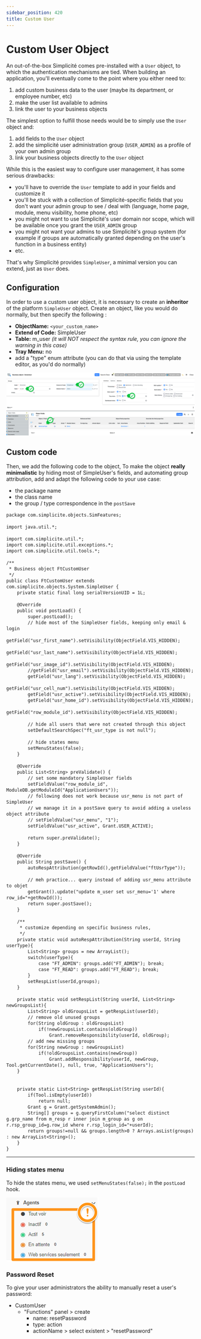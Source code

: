 ```yaml
---
sidebar_position: 420
title: Custom User
---
```


# Custom User Object

An out-of-the-box Simplicité comes pre-installed with a `User` object, to which the authentication mechanisms are tied. When building an application, you'll eventually come to the point where you either need to:

1. add custom business data to the user (maybe its department, or employee number, etc)
2. make the user list available to admins
3. link the user to your business objects

The simplest option to fulfill those needs would be to simply use the `User` object and:

1. add fields to the `User` object
2. add the simplicité user administration group (`USER_ADMIN`) as a profile of your own admin group
3. link your business objects directly to the `User` object

While this is the easiest way to configure user management, it has some serious drawbacks:

- you'll have to override the `User` template to add in your fields and customize it
- you'll be stuck with a collection of Simplicité-specific fields that you don't want your admin group to see / deal with (language, home page, module, menu visibility, home phone, etc)
- you might not want to use Simplicité's user domain nor scope, which will be available once you grant the `USER_ADMIN` group
- you might not want your admins to use Simplicité's group system (for example if groups are automatically granted depending on the user's function in a business entity)
- etc.

That's why Simplicité provides `SimpleUser`, a minimal version you can extend, just as `User` does.

## Configuration

In order to use a custom user object, it is necessary to create an **inheritor** of the platform `SimpleUser` object. Create an object, like you would do normally, but then specify the following :

- **ObjectName:** `<your_custom_name>`
- **Extend of Code:** SimpleUser
- **Table:** m_user _(it will NOT respect the syntax rule, you can ignore the warning in this case)_
- **Tray Menu:** no
- add a "type" enum attribute (you can do that via using the template editor, as you'd do normally)

![configuration](img/custom-user/custom-user-configuration.png)

## Custom code

Then, we add the following code to the object, To make the object **really minimalistic** by hiding most of SimpleUser's fields, and automating group attribution, add and adapt the following code to your use case:

- the package name
- the class name
- the group / type correspondence in the `postSave`

```simplicite-java
package com.simplicite.objects.SimFeatures;

import java.util.*;

import com.simplicite.util.*;
import com.simplicite.util.exceptions.*;
import com.simplicite.util.tools.*;

/**
 * Business object FtCustomUser
 */
public class FtCustomUser extends com.simplicite.objects.System.SimpleUser {
    private static final long serialVersionUID = 1L;

    @Override
    public void postLoad() {
        super.postLoad();
        // hide most of the SimpleUser fields, keeping only email & login
        getField("usr_first_name").setVisibility(ObjectField.VIS_HIDDEN);
        getField("usr_last_name").setVisibility(ObjectField.VIS_HIDDEN);
        getField("usr_image_id").setVisibility(ObjectField.VIS_HIDDEN);
        //getField("usr_email").setVisibility(ObjectField.VIS_HIDDEN);
        getField("usr_lang").setVisibility(ObjectField.VIS_HIDDEN);
        getField("usr_cell_num").setVisibility(ObjectField.VIS_HIDDEN);
        getField("usr_active").setVisibility(ObjectField.VIS_HIDDEN);
        getField("usr_home_id").setVisibility(ObjectField.VIS_HIDDEN);
        getField("row_module_id").setVisibility(ObjectField.VIS_HIDDEN);

        // hide all users that were not created through this object
        setDefaultSearchSpec("ft_usr_type is not null");

        // hide states menu
        setMenuStates(false);
    }

    @Override
    public List<String> preValidate() {
        // set some mandatory SimpleUser fields
        setFieldValue("row_module_id", ModuleDB.getModuleId("ApplicationUsers"));
        // following does not work because usr_menu is not part of SimpleUser
        // we manage it in a postSave query to avoid adding a useless object attribute
        // setFieldValue("usr_menu", "1");
        setFieldValue("usr_active", Grant.USER_ACTIVE);

        return super.preValidate();
    }

    @Override
    public String postSave() {
        autoRespAttribution(getRowId(),getFieldValue("ftUsrType"));

        // meh practice... query instead of adding usr_menu attribute to objet
        getGrant().update("update m_user set usr_menu='1' where row_id="+getRowId());
        return super.postSave();
    }

    /**
     * customize depending on specific business rules,
     */
    private static void autoRespAttribution(String userId, String userType){
    	List<String> groups = new ArrayList();
        switch(userType){
            case "FT_ADMIN": groups.add("FT_ADMIN"); break;
            case "FT_READ": groups.add("FT_READ"); break;
        }
        setRespList(userId,groups);
    }

    private static void setRespList(String userId, List<String> newGroupsList){
        List<String> oldGroupsList = getRespList(userId);
        // remove old unused groups
        for(String oldGroup : oldGroupsList)
            if(!newGroupsList.contains(oldGroup))
                Grant.removeResponsibility(userId, oldGroup);
        // add new missing groups
        for(String newGroup : newGroupsList)
            if(!oldGroupsList.contains(newGroup))
                Grant.addResponsibility(userId, newGroup, Tool.getCurrentDate(), null, true, "ApplicationUsers");
    }


    private static List<String> getRespList(String userId){
        if(Tool.isEmpty(userId))
            return null;
        Grant g = Grant.getSystemAdmin();
        String[] groups = g.queryFirstColumn("select distinct g.grp_name from m_resp r inner join m_group as g on r.rsp_group_id=g.row_id where r.rsp_login_id="+userId);
        return groups!=null && groups.length>0 ? Arrays.asList(groups) : new ArrayList<String>();
    }
}

```

---

### Hiding states menu

To hide the states menu, we used `setMenuStates(false);` in the `postLoad` hook.

![Hide simple user states](img/custom-user/hide-simple-user-states.png)

### Password Reset

To give your user administrators the ability to manually reset a user's password:

- CustomUser
  - "Functions" panel > create
    - name: resetPassword
    - type: action
    - actionName > select existent > "resetPassword"
